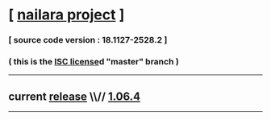 
# [ [nailara project](http://www.nailara.net/) ]

### [ source code version : 18.1127-2528.2 ]

### ( this is the [ISC license](license)d "master" branch )
---
## current [release](https://github.com/anotherlink/nailara/releases) \\\\// [1.06.4](https://github.com/anotherlink/nailara/releases/tag/1.06.4)
---
